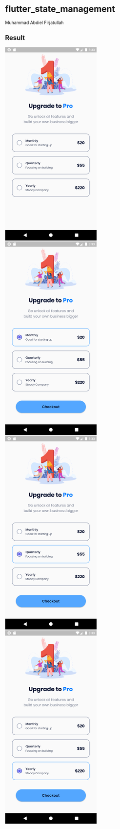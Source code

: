 # flutter_state_management

Muhammad Abdiel Firjatullah

## Result

<span>
    <img src="assets/images/1.png" width="300">
</span>
<span>
    <img src="assets/images/2.png" width="300">
</span>
<span>
    <img src="assets/images/3.png" width="300">
</span>
<span>
    <img src="assets/images/4.png" width="300">
</span>
